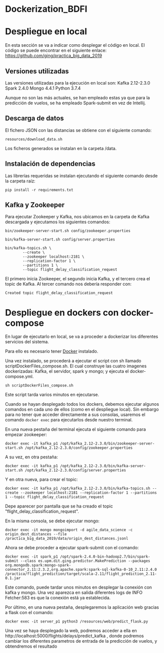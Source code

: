 # Dockerization_BDFI


# Despliegue en local

En esta sección se va a indicar como desplegar el código en local. El código se puede encontrar en el siguiente enlace: https://github.com/ging/practica_big_data_2019
## Versiones utilizadas
Las versiones utilizadas para la ejecución en local son:
Kafka 2.12-2.3.0
Spark 2.4.0
Mongo 4.4.1
Python 3.7.4

Aunque no son las más actuales, se han empleado estas ya que para la predicción de vuelos, se ha empleado Spark-submit en vez de Intellij.

## Descarga de datos
El fichero JSON con las distancias se obtiene con el siguiente comando:

```
resources/download_data.sh
```

Los ficheros generados se instalan en la carpeta /data.

## Instalación de dependencias
Las librerías requeridas se instalan ejecutando el siguiente comando desde la carpeta raíz:

```
pip install -r requirements.txt
```

## Kafka y Zookeeper
Para ejecutar Zookeeper y Kafka, nos ubicamos en la carpeta de Kafka descargada y ejecutamos los siguientes comandos:

```
bin/zookeeper-server-start.sh config/zookeeper.properties

bin/kafka-server-start.sh config/server.properties

bin/kafka-topics.sh \
        --create \
        --zookeeper localhost:2181 \
        --replication-factor 1 \
        --partitions 1 \
        --topic flight_delay_classification_request

```

El primero inicia Zookeeper, el segundo inicia Kafka, y el tercero crea el topic de Kafka. Al tercer comando nos debería responder con:

```
Created topic flight_delay_classification_request
```

# Despliegue en dockers con docker-compose
 
En lugar de ejecutarlo en local, se va a proceder a dockerizar los diferentes servicios del sistema.

Para ello es necesario tener [Docker](https://docs.docker.com/install/) instalado.

Una vez instalado, se procederá a ejecutar el script con sh llamado scriptDockerFiles_compose.sh. El cual construye las cuatro imagenes dockerizadas: Kafka, el servidor, spark y mongo; y ejecuta el docker-compose.yml.

```
sh scriptDockerFiles_compose.sh
```
Este script tarda varios minutos en ejecutarse. 


Cuando se hayan desplegado todos los dockers, debemos ejecutar algunos comandos en cada uno de ellos (como en el despliegue local). Sin embargo para no tener que acceder directamente a sus consolas, usaremos el comando  ```docker exec``` para ejecutarlos desde nuestro terminal.

En una nueva pestaña del terminal ejecuta el siguiente comando para empezar zookeeper:
```
docker exec -it kafka_p1 /opt/kafka_2.12-2.3.0/bin/zookeeper-server-start.sh /opt/kafka_2.12-2.3.0/config/zookeeper.properties

```
A su vez, en otra pestaña:
```
docker exec -it kafka_p1 /opt/kafka_2.12-2.3.0/bin/kafka-server-start.sh /opt/kafka_2.12-2.3.0/config/server.properties

```
Y en otra nueva, para crear el topic:
```
docker exec -it kafka_p1 /opt/kafka_2.12-2.3.0/bin/kafka-topics.sh --create --zookeeper localhost:2181 --replication-factor 1 --partitions 1 --topic flight_delay_classification_request

```
Depe aparecer por pantalla que se ha creado el topic "flight_delay_classification_request". 

En la misma consola, se debe ejecutar mongo:
```
docker exec -it mongo mongoimport -d agile_data_science -c origin_dest_distances --file /practica_big_data_2019/data/origin_dest_distances.jsonl

```

Ahora se debe proceder a ejecutar spark-submit con el comando:

```
docker exec -it spark_p1 /opt/spark-2.4.0-bin-hadoop2.7/bin/spark-submit --class es.upm.dit.ging.predictor.MakePrediction --packages org.mongodb.spark:mongo-spark-connector_2.11:2.3.2,org.apache.spark:spark-sql-kafka-0-10_2.11:2.4.0 /practica/flight_prediction/target/scala-2.11/flight_prediction_2.11-0.1.jar

```
Este comando, puede tardar unos minutos en desplegar la conexión con kafka y mongo. Una vez aparezca en salida diferentes logs de INFO Fetcher:583 es que la conexión está ya establecida.

Por último, en una nueva pestaña, desplegaremos la aplicación web gracias a flask con el comando:

```
docker exec -it server_p1 python3 /resources/web/predict_flask.py
```

Una vez se haya desplegado la web, podremos acceder a ella en http://localhost:5000/flights/delays/predict_kafka , donde podremos cambiar los diferentes parametros de entrada de la predicción de vuelos, y obtendremos el resultado







